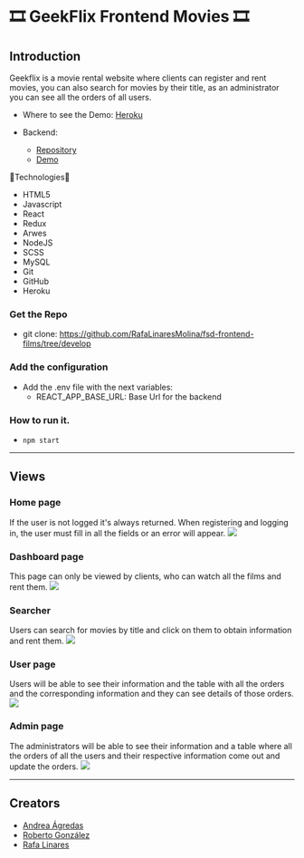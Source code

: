 # 🎞️ GeekFlix Frontend Movies 🎞️

## Introduction

Geekflix is a movie rental website where clients can register and rent movies, you can also search for movies by their title, as an administrator you can see all the orders of all users.

- Where to see the Demo: [Heroku]()
  
- Backend:
  - [Repository](https://github.com/RafaLinaresMolina/FSD-Backend-Peliculas)
  - [Demo]()

🔧Technologies🔨

- HTML5
- Javascript
- React
- Redux
- Arwes
- NodeJS
- SCSS
- MySQL
- Git
- GitHub
- Heroku

### Get the Repo
- git clone: https://github.com/RafaLinaresMolina/fsd-frontend-films/tree/develop

### Add the configuration 

- Add the .env file with the next variables:
  - REACT_APP_BASE_URL: Base Url for the backend

### How to run it.
- ```npm start```

--- 

## Views

### Home page
If the user is not logged it's always returned. When registering and logging in, the user must fill in all the fields or an error will appear.
![](video/HomePage.gif)

### Dashboard page
This page can only be viewed by clients, who can watch all the films and rent them.
![](video/DashboardPage.gif)

### Searcher
Users can search for movies by title and click on them to obtain information and rent them. 
![](video/Searcher.gif)

### User page
Users will be able to see their information and the table with all the orders and the corresponding information and they can see details of those orders.
![](video/ProfileUser.gif)

### Admin page
The administrators will be able to see their information and a table where all the orders of all the users and their respective information come out and update the orders.
![](video/AdminProfile.gif)

---

## Creators

- [Andrea Ágredas](https://github.com/Agredas)
- [Roberto González](https://github.com/robergeekhub)
- [Rafa Linares](https://github.com/RafaLinaresMolina)

